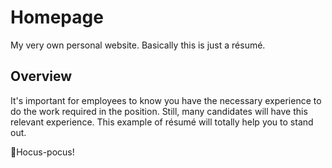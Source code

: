 # Homepage
My very own personal website. Basically this is just a résumé.

## Overview
It's important for employees to know you have the necessary experience to do the work required in the position. Still, many candidates will have this relevant experience. This example of résumé will totally help you to stand out.

🧙Hocus-pocus!